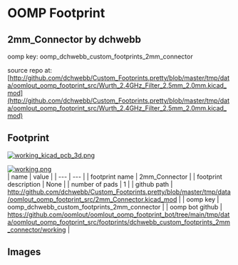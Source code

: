 # OOMP Footprint  
## 2mm_Connector  by dchwebb  
  
oomp key: oomp_dchwebb_custom_footprints_2mm_connector  
  
source repo at: [http://github.com/dchwebb/Custom_Footprints.pretty/blob/master/tmp/data/oomlout_oomp_footprint_src/Wurth_2.4GHz_Filter_2.5mm_2.0mm.kicad_mod](http://github.com/dchwebb/Custom_Footprints.pretty/blob/master/tmp/data/oomlout_oomp_footprint_src/Wurth_2.4GHz_Filter_2.5mm_2.0mm.kicad_mod)  
## Footprint  
  
[![working_kicad_pcb_3d.png](working_kicad_pcb_3d_600.png)](working_kicad_pcb_3d.png)  
  
[![working.png](working_600.png)](working.png)  
| name | value | 
| --- | --- | 
| footprint name | 2mm_Connector | 
| footprint description | None | 
| number of pads | 1 | 
| github path | http://github.com/dchwebb/Custom_Footprints.pretty/blob/master/tmp/data/oomlout_oomp_footprint_src/2mm_Connector.kicad_mod | 
| oomp key | oomp_dchwebb_custom_footprints_2mm_connector | 
| oomp bot github | https://github.com/oomlout/oomlout_oomp_footprint_bot/tree/main/tmp/data/oomlout_oomp_footprint_src/footprints/dchwebb_custom_footprints_2mm_connector/working | 
## Images  
